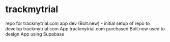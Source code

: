 # trackmytrial
repo for trackmytrial.com app dev (Bolt.new) - initial setup of repo to develop trackmytrial.com App
trackmytrial.com purchased
Bolt.new used to design App using Supabase
